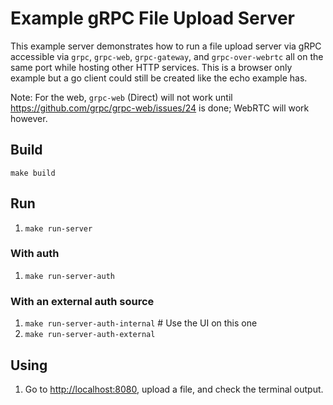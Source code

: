 # Example gRPC File Upload Server

This example server demonstrates how to run a file upload server via gRPC accessible via `grpc`, `grpc-web`, `grpc-gateway`, and `grpc-over-webrtc` all on the same port while hosting other HTTP services. This is a browser only example but a go client could still be created like the echo example has.

Note: For the web, `grpc-web` (Direct) will not work until https://github.com/grpc/grpc-web/issues/24 is done; WebRTC will work however.

## Build

`make build`

## Run

1. `make run-server`

### With auth

1. `make run-server-auth`

### With an external auth source

1. `make run-server-auth-internal` # Use the UI on this one
1. `make run-server-auth-external`

## Using

1. Go to [http://localhost:8080](http://localhost:8080), upload a file, and check the terminal output.
